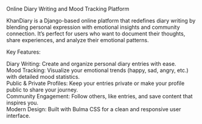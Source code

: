 Online Diary Writing and Mood Tracking Platform <br>

KhanDiary is a Django-based online platform that redefines diary writing by blending personal expression with emotional insights and community connection.
It’s perfect for users who want to document their thoughts, share experiences, and analyze their emotional patterns. <br>

Key Features: <br>

Diary Writing: Create and organize personal diary entries with ease. <br>
Mood Tracking: Visualize your emotional trends (happy, sad, angry, etc.) with detailed mood statistics. <br>
Public & Private Profiles: Keep your entries private or make your profile public to share your journey. <br>
Community Engagement: Follow others, like entries, and save content that inspires you. <br>
Modern Design: Built with Bulma CSS for a clean and responsive user interface. <br>
